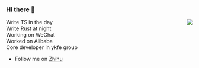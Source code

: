 ### Hi there 👋

<img align="right" src="https://github-readme-stats.vercel.app/api?username=zhangyuang&show_icons=true&theme=cobalt&hide_title=true" />

Write TS in the day  
Write Rust at night  
Working on WeChat  
Worked on Alibaba  
Core developer in ykfe group  

- Follow me on [Zhihu](https://www.zhihu.com/people/zhang-yu-ang-67)
